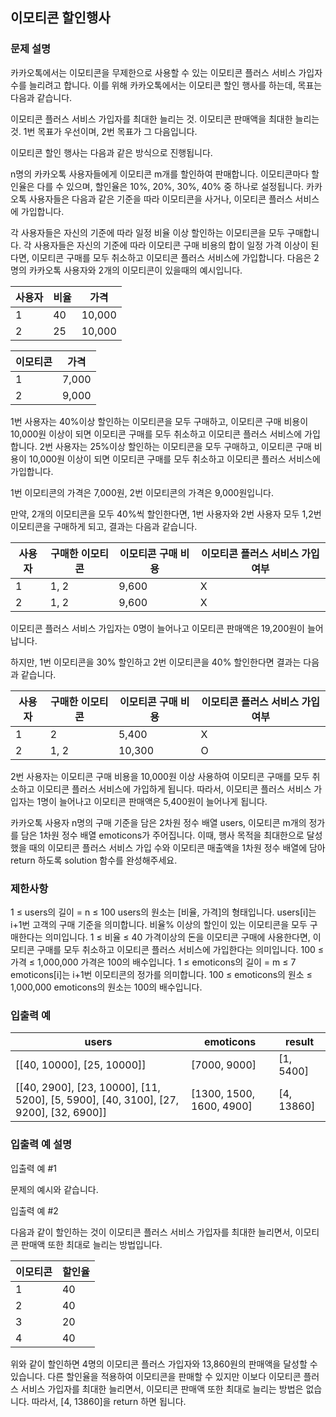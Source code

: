 ## 이모티콘 할인행사

### 문제 설명
카카오톡에서는 이모티콘을 무제한으로 사용할 수 있는 이모티콘 플러스 서비스 가입자 수를 늘리려고 합니다.
이를 위해 카카오톡에서는 이모티콘 할인 행사를 하는데, 목표는 다음과 같습니다.

이모티콘 플러스 서비스 가입자를 최대한 늘리는 것.
이모티콘 판매액을 최대한 늘리는 것.
1번 목표가 우선이며, 2번 목표가 그 다음입니다.

이모티콘 할인 행사는 다음과 같은 방식으로 진행됩니다.

n명의 카카오톡 사용자들에게 이모티콘 m개를 할인하여 판매합니다.
이모티콘마다 할인율은 다를 수 있으며, 할인율은 10%, 20%, 30%, 40% 중 하나로 설정됩니다.
카카오톡 사용자들은 다음과 같은 기준을 따라 이모티콘을 사거나, 이모티콘 플러스 서비스에 가입합니다.

각 사용자들은 자신의 기준에 따라 일정 비율 이상 할인하는 이모티콘을 모두 구매합니다.
각 사용자들은 자신의 기준에 따라 이모티콘 구매 비용의 합이 일정 가격 이상이 된다면, 이모티콘 구매를 모두 취소하고 이모티콘 플러스 서비스에 가입합니다.
다음은 2명의 카카오톡 사용자와 2개의 이모티콘이 있을때의 예시입니다.

| 사용자 | 비율 | 가격 |
|---|---|---|
|1	|40	|10,000|
|2	|25	|10,000|

| 이모티콘 | 가격 |
|---|---|
|1	|7,000|
|2	|9,000|

1번 사용자는 40%이상 할인하는 이모티콘을 모두 구매하고, 이모티콘 구매 비용이 10,000원 이상이 되면 이모티콘 구매를 모두 취소하고 이모티콘 플러스 서비스에 가입합니다.
2번 사용자는 25%이상 할인하는 이모티콘을 모두 구매하고, 이모티콘 구매 비용이 10,000원 이상이 되면 이모티콘 구매를 모두 취소하고 이모티콘 플러스 서비스에 가입합니다.

1번 이모티콘의 가격은 7,000원, 2번 이모티콘의 가격은 9,000원입니다.

만약, 2개의 이모티콘을 모두 40%씩 할인한다면, 1번 사용자와 2번 사용자 모두 1,2번 이모티콘을 구매하게 되고, 결과는 다음과 같습니다.

| 사용자	| 구매한 이모티콘	| 이모티콘 구매 비용	| 이모티콘 플러스 서비스 가입 여부 |
|---|---|---|---|
|1	|1, 2	|9,600	|X |
|2	|1, 2	|9,600	|X |

이모티콘 플러스 서비스 가입자는 0명이 늘어나고 이모티콘 판매액은 19,200원이 늘어납니다.

하지만, 1번 이모티콘을 30% 할인하고 2번 이모티콘을 40% 할인한다면 결과는 다음과 같습니다.

| 사용자 |	구매한 이모티콘	| 이모티콘 구매 비용	| 이모티콘 플러스 서비스 가입 여부 |
|---|---|---|---|
|1	|2	|5,400	|X|
|2	|1, 2	|10,300	|O|

2번 사용자는 이모티콘 구매 비용을 10,000원 이상 사용하여 이모티콘 구매를 모두 취소하고 이모티콘 플러스 서비스에 가입하게 됩니다.
따라서, 이모티콘 플러스 서비스 가입자는 1명이 늘어나고 이모티콘 판매액은 5,400원이 늘어나게 됩니다.

카카오톡 사용자 n명의 구매 기준을 담은 2차원 정수 배열 users, 이모티콘 m개의 정가를 담은 1차원 정수 배열 emoticons가 주어집니다. 이때, 행사 목적을 최대한으로 달성했을 때의 이모티콘 플러스 서비스 가입 수와 이모티콘 매출액을 1차원 정수 배열에 담아 return 하도록 solution 함수를 완성해주세요.

### 제한사항
1 ≤ users의 길이 = n ≤ 100
users의 원소는 [비율, 가격]의 형태입니다.
users[i]는 i+1번 고객의 구매 기준을 의미합니다.
비율% 이상의 할인이 있는 이모티콘을 모두 구매한다는 의미입니다.
1 ≤ 비율 ≤ 40
가격이상의 돈을 이모티콘 구매에 사용한다면, 이모티콘 구매를 모두 취소하고 이모티콘 플러스 서비스에 가입한다는 의미입니다.
100 ≤ 가격 ≤ 1,000,000
가격은 100의 배수입니다.
1 ≤ emoticons의 길이 = m ≤ 7
emoticons[i]는 i+1번 이모티콘의 정가를 의미합니다.
100 ≤ emoticons의 원소 ≤ 1,000,000
emoticons의 원소는 100의 배수입니다.

### 입출력 예
| users	| emoticons	| result |
|---|---|---|
|[[40, 10000], [25, 10000]] |	[7000, 9000] |	[1, 5400] |
|[[40, 2900], [23, 10000], [11, 5200], [5, 5900], [40, 3100], [27, 9200], [32, 6900]] |	[1300, 1500, 1600, 4900] |	[4, 13860] |

### 입출력 예 설명
입출력 예 #1

문제의 예시와 같습니다.

입출력 예 #2

다음과 같이 할인하는 것이 이모티콘 플러스 서비스 가입자를 최대한 늘리면서, 이모티콘 판매액 또한 최대로 늘리는 방법입니다.

| 이모티콘 |	할인율 |
|---|---|
|1 |	40|
|2 |	40|
|3 |	20|
|4 |	40|

위와 같이 할인하면 4명의 이모티콘 플러스 가입자와 13,860원의 판매액을 달성할 수 있습니다. 다른 할인율을 적용하여 이모티콘을 판매할 수 있지만 이보다 이모티콘 플러스 서비스 가입자를 최대한 늘리면서, 이모티콘 판매액 또한 최대로 늘리는 방법은 없습니다.
따라서, [4, 13860]을 return 하면 됩니다.
